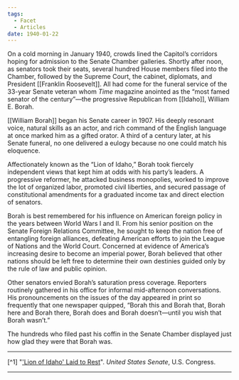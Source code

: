 ```yaml
---
tags:
  - Facet
  - Articles
date: 1940-01-22
---
```

On a cold morning in January 1940, crowds lined the Capitol’s corridors hoping for admission to the Senate Chamber galleries. Shortly after noon, as senators took their seats, several hundred House members filed into the Chamber, followed by the Supreme Court, the cabinet, diplomats, and President [[Franklin Roosevelt]]. All had come for the funeral service of the 33-year Senate veteran whom _Time_ magazine anointed as the “most famed senator of the century”—the progressive Republican from [[Idaho]], William E. Borah.

[[William Borah]] began his Senate career in 1907. His deeply resonant voice, natural skills as an actor, and rich command of the English language at once marked him as a gifted orator. A third of a century later, at his Senate funeral, no one delivered a eulogy because no one could match his eloquence.

Affectionately known as the “Lion of Idaho,” Borah took fiercely independent views that kept him at odds with his party’s leaders. A progressive reformer, he attacked business monopolies, worked to improve the lot of organized labor, promoted civil liberties, and secured passage of constitutional amendments for a graduated income tax and direct election of senators.

Borah is best remembered for his influence on American foreign policy in the years between World Wars I and II. From his senior position on the Senate Foreign Relations Committee, he sought to keep the nation free of entangling foreign alliances, defeating American efforts to join the League of Nations and the World Court. Concerned at evidence of America’s increasing desire to become an imperial power, Borah believed that other nations should be left free to determine their own destinies guided only by the rule of law and public opinion.

Other senators envied Borah’s saturation press coverage. Reporters routinely gathered in his office for informal mid-afternoon conversations. His pronouncements on the issues of the day appeared in print so frequently that one newspaper quipped, “Borah this and Borah that, Borah here and Borah there, Borah does and Borah doesn’t—until you wish that Borah wasn’t.”

The hundreds who filed past his coffin in the Senate Chamber displayed just how glad they were that Borah was.

---

[^1] "['Lion of Idaho' Laid to Rest](https://www.senate.gov/artandhistory/history/minute/Lion_Laid_to_Rest.htm)". *United States Senate*, U.S. Congress.

---